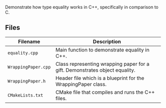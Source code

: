 Demonstrate how type equality works in C++, specifically in comparison to C.

## Files

| Filename                   | Description                                                                   |
|----------------------------|-------------------------------------------------------------------------------|
| `equality.cpp`             | Main function to demonstrate equality in C++.                                 |
| `WrappingPaper.cpp`        | Class representing wrapping paper for a gift.  Demonstrates object equality.  |
| `WrappingPaper.h`          | Header file which is a blueprint for the WrappingPaper class.                 |
| `CMakeLists.txt`           | CMake file that compiles and runs the C++ files.                              |